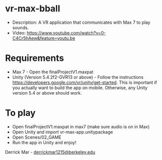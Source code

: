 # vr-max-bball
- Description: A VR application that communicates with Max 7 to play sounds.
- Video: https://www.youtube.com/watch?v=0-C4Cr5hAew&feature=youtu.be

# Requirements
- Max 7 - Open the finalProjectV1.maxpat
- Unity (Version 5.4.2f2-GVR13 or above) - Follow the instructions https://developers.google.com/vr/unity/get-started. This is important if you actually want to build the app on mobile. Otherwise, any Unity version 5.4 or above should work.

# To play
- Open finalProjectV1.maxpat in max7 (make sure audio is on in Max)
- Open Unity and import vr-max-app.unitypackage
- Open Scenes/02_GAME
- Run the app in Unity and enjoy!

Derrick Mar - derrickmar1215@berkeley.edu
